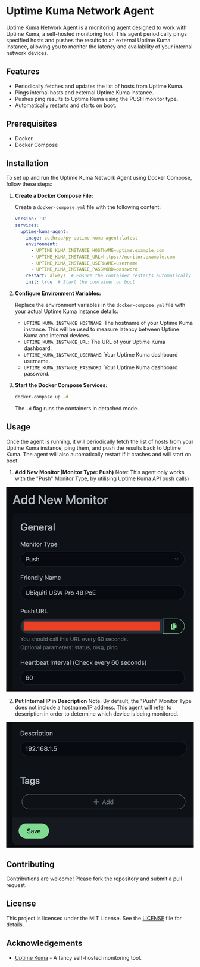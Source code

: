 # Uptime Kuma Network Agent

Uptime Kuma Network Agent is a monitoring agent designed to work with Uptime Kuma, a self-hosted monitoring tool. This agent periodically pings specified hosts and pushes the results to an external Uptime Kuma instance, allowing you to monitor the latency and availability of your internal network devices.

## Features

- Periodically fetches and updates the list of hosts from Uptime Kuma.
- Pings internal hosts and external Uptime Kuma instance.
- Pushes ping results to Uptime Kuma using the PUSH monitor type.
- Automatically restarts and starts on boot.

## Prerequisites

- Docker
- Docker Compose

## Installation

To set up and run the Uptime Kuma Network Agent using Docker Compose, follow these steps:

1. **Create a Docker Compose File:**

    Create a `docker-compose.yml` file with the following content:

    ```yaml
    version: '3'
    services:
      uptime-kuma-agent:
        image: zethraa/py-uptime-kuma-agent:latest
        environment:
          - UPTIME_KUMA_INSTANCE_HOSTNAME=uptime.example.com
          - UPTIME_KUMA_INSTANCE_URL=https://monitor.example.com
          - UPTIME_KUMA_INSTANCE_USERNAME=username
          - UPTIME_KUMA_INSTANCE_PASSWORD=password
        restart: always  # Ensure the container restarts automatically
        init: true  # Start the container on boot
    ```

2. **Configure Environment Variables:**

    Replace the environment variables in the `docker-compose.yml` file with your actual Uptime Kuma instance details:

    - `UPTIME_KUMA_INSTANCE_HOSTNAME`: The hostname of your Uptime Kuma instance. This will be used to measure latency between Uptime Kuma and internal devices.
    - `UPTIME_KUMA_INSTANCE_URL`: The URL of your Uptime Kuma dashboard.
    - `UPTIME_KUMA_INSTANCE_USERNAME`: Your Uptime Kuma dashboard username.
    - `UPTIME_KUMA_INSTANCE_PASSWORD`: Your Uptime Kuma dashboard password.

3. **Start the Docker Compose Services:**

    ```bash
    docker-compose up -d
    ```

    The `-d` flag runs the containers in detached mode.

## Usage

Once the agent is running, it will periodically fetch the list of hosts from your Uptime Kuma instance, ping them, and push the results back to Uptime Kuma. The agent will also automatically restart if it crashes and will start on boot.

1. **Add New Monitor (Monitor Type: Push)**
Note: This agent only works with the "Push" Monitor Type, by utilising Uptime Kuma API push calls)

![Uptime Kuma Dashboard](/screenshots/Kuma1.png?raw=true)

2. **Put Internal IP in Description**
Note: By default, the "Push" Monitor Type does not include a hostname/IP address. This agent will refer to description in order to determine which device is being monitored.

![Uptime Kuma Dashboard](/screenshots/Kuma2.png?raw=true)

## Contributing

Contributions are welcome! Please fork the repository and submit a pull request.

## License

This project is licensed under the MIT License. See the [LICENSE](LICENSE) file for details.

## Acknowledgements

- [Uptime Kuma](https://github.com/louislam/uptime-kuma) - A fancy self-hosted monitoring tool.
